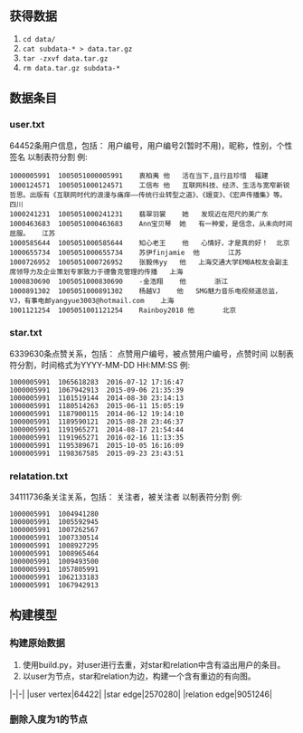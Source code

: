 ## 获得数据
1. `cd data/`
2. `cat subdata-* > data.tar.gz`
3. `tar -zxvf data.tar.gz`
4. `rm data.tar.gz subdata-*` 


## 数据条目
### user.txt
64452条用户信息，包括：
用户编号，用户编号2(暂时不用)，昵称，性别，个性签名
以制表符分割
例:
```
1000005991	1005051000005991	衷柏夷	他	活在当下,且行且珍惜	福建
1000124571	1005051000124571	工信布	他	互联网科技、经济、生活与宽窄新锐哲思。出版有《互联网时代的浪漫与痛痒——传统行业转型之道》、《嬗变》、《宏声传播集》等。	四川
1000241231	1005051000241231	翡翠羽裳	她	发现近在咫尺的美广东
1000463683	1005051000463683	Ann宝贝琴	她	有一种爱，是信念，从未向时间屈服。	江苏
1000585644	1005051000585644	知心老王	他	心情好，才是真的好！	北京
1000655734	1005051000655734	苏伊finjamie	他		江苏
1000726952	1005051000726952	张毅伟yy	他	上海交通大学EMBA校友会副主席领导力及企业策划专家致力于德鲁克管理的传播	上海
1000830690	1005051000830690	-金浩翔	他		浙江
1000891302	1005051000891302	杨越VJ	他	SMG魅力音乐电视频道总监，VJ，有事电邮yangyue3003@hotmail.com	上海
1001121254	1005051001121254	Rainboy2018	他		北京
```

### star.txt
6339630条点赞关系，包括：
点赞用户编号，被点赞用户编号，点赞时间
以制表符分割，时间格式为YYYY-MM-DD HH:MM:SS
例:
```
1000005991	1065618283	2016-07-12 17:16:47
1000005991	1067942913	2015-09-06 21:35:39
1000005991	1101519144	2014-08-30 23:14:13
1000005991	1180514263	2015-06-11 15:05:19
1000005991	1187900115	2014-06-12 19:14:10
1000005991	1189590121	2015-08-28 23:46:37
1000005991	1191965271	2014-08-17 21:54:44
1000005991	1191965271	2016-02-16 11:13:35
1000005991	1195389671	2015-10-05 16:16:09
1000005991	1198367585	2015-09-23 23:43:51
```

### relatation.txt
34111736条关注关系，包括：
关注者，被关注者
以制表符分割
例:
```
1000005991	1004941280
1000005991	1005592945
1000005991	1007262567
1000005991	1007330514
1000005991	1008927295
1000005991	1008965464
1000005991	1009493500
1000005991	1057805991
1000005991	1062133183
1000005991	1067942913
```

## 构建模型
### 构建原始数据

1. 使用build.py，对user进行去重，对star和relation中含有溢出用户的条目。
2. 以user为节点，star和relation为边，构建一个含有重边的有向图。

|-|-|
|user vertex|64422|
|star edge|2570280|
|relation edge|9051246|

### 删除入度为1的节点


